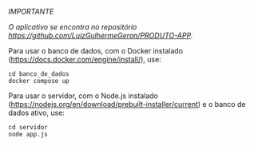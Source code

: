 *IMPORTANTE*

*O aplicativo se encontra no repositório https://github.com/LuizGulhermeGeron/PRODUTO-APP.*

Para usar o banco de dados, com o Docker instalado (https://docs.docker.com/engine/install/), use:
```
cd banco_de_dados
docker compose up
```
Para usar o servidor, com o Node.js instalado (https://nodejs.org/en/download/prebuilt-installer/current) e o banco de dados ativo, use:
```
cd servidor
node app.js
```
